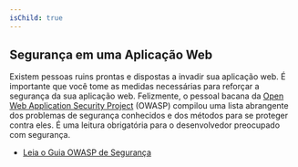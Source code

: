 ```yaml
---
isChild: true
---
```


## Segurança em uma Aplicação Web

Existem pessoas ruins prontas e dispostas a invadir sua aplicação web. É importante que você
tome as medidas necessárias para reforçar a segurança da sua aplicação web. Felizmente, o pessoal bacana da [Open Web Application Security Project][1] (OWASP) compilou
uma lista abrangente dos problemas de segurança conhecidos e dos métodos para se proteger contra eles. É uma leitura obrigatória para o desenvolvedor preocupado com segurança.

* [Leia o Guia OWASP de Segurança][2]

[1]: https://www.owasp.org/
[2]: https://www.owasp.org/index.php/Guide_Table_of_Contents

